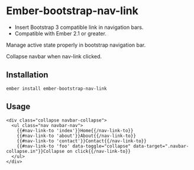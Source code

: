 # Ember-bootstrap-nav-link

* Insert Bootstrap 3 compatible link in navigation bars.
* Compatible with Ember 2.1 or greater.

Manage active state properly in bootstrap navigation bar.

Collapse navbar when nav-link clicked.

## Installation

```
ember install ember-bootstrap-nav-link
```

## Usage

```
<div class="collapse navbar-collapse">
  <ul class="nav navbar-nav">
    {{#nav-link-to 'index'}}Home{{/nav-link-to}}
    {{#nav-link-to 'about'}}About{{/nav-link-to}}
    {{#nav-link-to 'contact'}}Contact{{/nav-link-to}}
    {{#nav-link-to 'foo' data-toggle="collapse" data-target=".navbar-collapse.in"}}Collapse on click{{/nav-link-to}}
  </ul>
</div>
```
